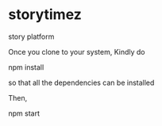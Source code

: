 # storytimez
story platform


Once you clone to your system, Kindly do 

npm install

so that all the dependencies can be installed

Then,

npm start

